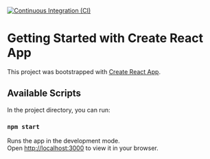 [![Continuous Integration (CI)](https://github.com/Chandan9898Kumar/Small_Projects/actions/workflows/Continuous_Integration.yml/badge.svg)](https://github.com/Chandan9898Kumar/Small_Projects/actions/workflows/Continuous_Integration.yml)




# Getting Started with Create React App

This project was bootstrapped with [Create React App](https://github.com/facebook/create-react-app).

## Available Scripts

In the project directory, you can run:

### `npm start`

Runs the app in the development mode.\
Open [http://localhost:3000](http://localhost:3000) to view it in your browser.

